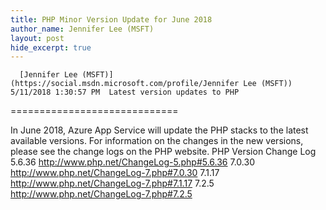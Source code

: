 ```yaml
---
title: PHP Minor Version Update for June 2018
author_name: Jennifer Lee (MSFT)
layout: post
hide_excerpt: true
---
```

      [Jennifer Lee (MSFT)](https://social.msdn.microsoft.com/profile/Jennifer Lee (MSFT))  5/11/2018 1:30:57 PM  Latest version updates to PHP
=============================

 In June 2018, Azure App Service will update the PHP stacks to the latest available versions. For information on the changes in the new versions, please see the change logs on the PHP website.    PHP Version Change Log   5.6.36 <http://www.php.net/ChangeLog-5.php#5.6.36>   7.0.30 <http://www.php.net/ChangeLog-7.php#7.0.30>   7.1.17 <http://www.php.net/ChangeLog-7.php#7.1.17>   7.2.5 <http://www.php.net/ChangeLog-7.php#7.2.5>        